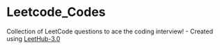 # Leetcode_Codes
Collection of LeetCode questions to ace the coding interview! - Created using [LeetHub-3.0](https://github.com/raphaelheinz/LeetHub-3.0)
